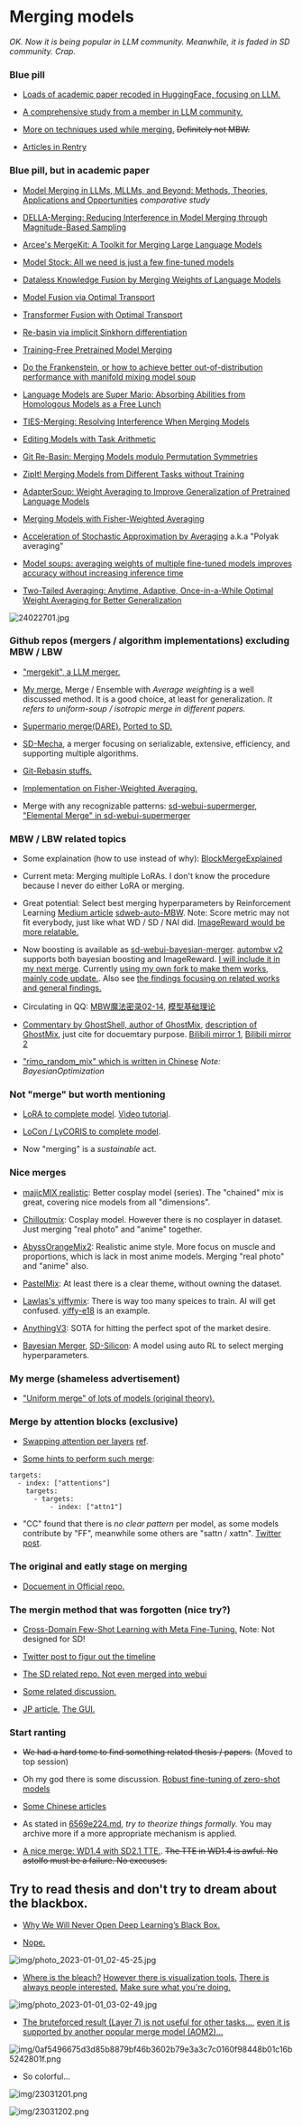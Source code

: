 # Merging models #

*OK. Now it is being popular in LLM community. Meanwhile, it is faded in SD community. Crap.*

### Blue pill ###

- [Loads of academic paper recoded in HuggingFace, focusing on LLM.](https://huggingface.co/collections/osanseviero/model-merging-65097893623330a3a51ead66)

- [A comprehensive study from a member in LLM community.](https://www.interconnects.ai/p/model-merging)

- [More on techniques used while merging.](https://slgero.medium.com/merge-large-language-models-29897aeb1d1a) ~~Definitely not MBW.~~

- [Articles in Rentry](https://rentry.org/RentrySD/#11112-extensions-for-model-merging)

### Blue pill, but in academic paper ###

- [Model Merging in LLMs, MLLMs, and Beyond: Methods, Theories, Applications and Opportunities](https://arxiv.org/abs/2408.07666) *comparative study*

- [DELLA-Merging: Reducing Interference in Model Merging through Magnitude-Based Sampling](https://arxiv.org/abs/2406.11617)

- [Arcee's MergeKit: A Toolkit for Merging Large Language Models](https://arxiv.org/abs/2403.13257)

- [Model Stock: All we need is just a few fine-tuned models](https://arxiv.org/abs/2403.19522)

- [Dataless Knowledge Fusion by Merging Weights of Language Models](https://arxiv.org/abs/2212.09849)

- [Model Fusion via Optimal Transport](https://arxiv.org/abs/1910.05653)

- [Transformer Fusion with Optimal Transport](https://arxiv.org/abs/2310.05719)

- [Re-basin via implicit Sinkhorn differentiation](https://arxiv.org/abs/2212.12042)

- [Training-Free Pretrained Model Merging](https://arxiv.org/abs/2403.01753)

- [Do the Frankenstein, or how to achieve better out-of-distribution performance with manifold mixing model soup](https://arxiv.org/abs/2309.08610)

- [Language Models are Super Mario: Absorbing Abilities from Homologous Models as a Free Lunch](https://arxiv.org/abs/2311.03099)

- [TIES-Merging: Resolving Interference When Merging Models](https://arxiv.org/abs/2306.01708)

- [Editing Models with Task Arithmetic](https://arxiv.org/abs/2212.04089)

- [Git Re-Basin: Merging Models modulo Permutation Symmetries](https://arxiv.org/abs/2209.04836)

- [ZipIt! Merging Models from Different Tasks without Training](https://arxiv.org/abs/2305.03053)

- [AdapterSoup: Weight Averaging to Improve Generalization of Pretrained Language Models](https://arxiv.org/abs/2302.07027)

- [Merging Models with Fisher-Weighted Averaging](https://arxiv.org/abs/2111.09832)

- [Acceleration of Stochastic Approximation by Averaging](https://epubs.siam.org/doi/abs/10.1137/0330046?journalCode=sjcodc) a.k.a "Polyak averaging"

- [Model soups: averaging weights of multiple fine-tuned models improves accuracy without increasing inference time](https://arxiv.org/abs/2203.05482)

- [Two-Tailed Averaging: Anytime, Adaptive, Once-in-a-While Optimal Weight Averaging for Better Generalization](https://arxiv.org/abs/2209.12581)

![24022701.jpg](./img/24022701.jpg)

### Github repos (mergers / algorithm implementations) excluding MBW / LBW ###

- ["mergekit", a LLM merger.](https://github.com/arcee-ai/mergekit)

- [My merge.](../ch05/README.MD) Merge / Ensemble with *Average weighting* is a well discussed method. It is a good choice, at least for generalization. *It refers to uniform-soup / isotropic merge in different papers.*

- [Supermario merge(DARE).](https://github.com/martyn/safetensors-merge-supermario) [Ported to SD.](https://github.com/groinge/sd-webui-untitledmerger/)

- [SD-Mecha](https://github.com/ljleb/sd-mecha), a merger focusing on serializable, extensive, efficiency, and supporting multiple algorithms.

- [Git-Rebasin stuffs.](./rebasin.md)

- [Implementation on Fisher-Weighted Averaging.](https://github.com/mmatena/model_merging/tree/master)

- Merge with any recognizable patterns: [sd-webui-supermerger](https://github.com/hako-mikan/sd-webui-supermerger), ["Elemental Merge" in sd-webui-supermerger](https://github.com/hako-mikan/sd-webui-supermerger/blob/main/elemental_en.md)

### MBW / LBW related topics ###

- Some explaination (how to use instead of why): [BlockMergeExplained](https://rentry.org/BlockMergeExplained)

- Current meta: Merging multiple LoRAs. I don't know the procedure because I never do either LoRA or merging.

- Great potential: Select best merging hyperparameters by Reinforcement Learning [Medium article](https://medium.com/@media_97267/the-automated-stable-diffusion-checkpoint-merger-autombw-44f8dfd38871) [sdweb-auto-MBW](https://github.com/Xerxemi/sdweb-auto-MBW). Note: Score metric may not fit everybody, just like what WD / SD / NAI did. [ImageReward would be more relatable.](https://arxiv.org/abs/2304.05977)

- Now boosting is available as [sd-webui-bayesian-merger](https://github.com/s1dlx/sd-webui-bayesian-merger). [autombw v2](https://github.com/Xerxemi/auto-MBW-rt) supports both bayesian boosting and ImageReward. [I will include it in my next merge](../ch05/README.MD). Currently [using my own fork to make them works, mainly code update.](https://github.com/6DammK9/auto-MBW-rt). Also see [the findings focusing on related works and general findings.](autombw.md)

- Circulating in QQ: [MBW魔法密录02-14](https://t.me/StableDiffusion_CN/1083749), [模型基础理论](https://docs.qq.com/doc/p/a36aa471709d1cf5758151d68ef5b59397421b2e)

- [Commentary by GhostShell, author of GhostMix](https://zhuanlan.zhihu.com/p/641434725), [description of GhostMix](https://zhuanlan.zhihu.com/p/632710727), just cite for docuemtary purpose. [Bilibili mirror 1](https://www.bilibili.com/read/cv23963021?spm_id_from=333.999.list.card_opus.click), [Bilibili mirror 2](https://www.bilibili.com/read/cv23877039?spm_id_from=333.999.list.card_opus.click)

- ["rimo_random_mix" which is written in Chinese](https://github.com/RimoChan/rimo_random_mix) *Note: BayesianOptimization*

### Not "merge" but worth mentioning ###

- [LoRA to complete model](https://github.com/kohya-ss/sd-scripts/blob/main/networks/merge_lora.py). [Video tutorial](https://www.youtube.com/watch?v=X-ZCRLBZbP0).

- [LoCon / LyCORIS to complete model](https://github.com/KohakuBlueleaf/LyCORIS/blob/main/tools/merge.py).

- Now "merging" is a *sustainable* act.

### Nice merges ###

- [majicMIX realistic](https://civitai.com/models/43331/majicmix-realistic): Better cosplay model (series). The "chained" mix is great, covering nice models from all "dimensions".

- [Chilloutmix](https://huggingface.co/TASUKU2023/Chilloutmix): Cosplay model. However there is no cosplayer in dataset. Just merging "real photo" and "anime" together.

- [AbyssOrangeMix2](https://huggingface.co/WarriorMama777/OrangeMixs#abyssorangemix2_nsfw-aom2n): Realistic anime style. More focus on muscle and proportions, which is lack in most anime models. Merging "real photo" and "anime" also.

- [PastelMix](https://huggingface.co/andite/pastel-mix): At least there is a clear theme, without owning the dataset.

- [Lawlas's yiffymix](https://huggingface.co/Airic/lawlas-yiff-mix): There is way too many speices to train. AI will get confused. [yiffy-e18](https://huggingface.co/Doubleyobro/yiffy-e18) is an example.

- [AnythingV3](https://huggingface.co/Linaqruf/anything-v3.0): SOTA for hitting the perfect spot of the market desire.

- [Bayesian Merger](https://github.com/s1dlx/sd-webui-bayesian-merger), [SD-Silicon](https://huggingface.co/Xynon/SD-Silicon): A model using auto RL to select merging hyperparameters.

### My merge (shameless advertisement) ###

- ["Uniform merge" of lots of models (original theory).](../ch05/)

### Merge by attention blocks (exclusive) ###

- [Swapping attention per layers](https://gist.github.com/crosstyan/95d14111e8e1eeb3348ef947818b338f) [ref](https://github.com/CCRcmcpe/scal-sdt/blob/e3e6a945fccb04245ad06b4ea1983852a93c7ea6/ckpt_tool.py#L254-L347). 

- [Some hints to perform such merge](https://t.me/StableDiffusion_CN/730058):
```
targets:
  - index: ["attentions"]
    targets:
      - targets:
          - index: ["attn1"]
```

- "CC" found that there is *no clear pattern* per model, as some models contribute by "FF", meanwhile some others are "sattn / xattn". [Twitter post](https://twitter.com/cross_tyan/status/1616437854208684036).

### The original and eatly stage on merging ###

- [Docuement in Official repo.](https://github.com/AUTOMATIC1111/stable-diffusion-webui/wiki/Features#checkpoint-merger) 

### The mergin method that was forgotten (nice try?) ###

- [Cross-Domain Few-Shot Learning with Meta Fine-Tuning.](https://arxiv.org/abs/2209.04836) Note: Not designed for SD!

- [Twitter post to figur out the timeline](https://twitter.com/moyix/status/1581390268368302080)

- [The SD related repo. Not even merged into webui](https://github.com/ogkalu2/Merge-Stable-Diffusion-models-without-distortion)

- [Some related discussion.](https://discord.com/channels/1038249716149928046/1038278959315570758/1042529239662084116)

- [JP article.](https://wikiwiki.jp/sd_toshiaki/Checkpoint%20Merger) [The GUI.](https://github.com/diStyApps/Merge-Stable-Diffusion-models-without-distortion-gui) 

### Start ranting ###

- ~~We had a hard tome to find something related thesis / papers.~~ (Moved to top session)

- Oh my god there is some discussion. [Robust fine-tuning of zero-shot models](https://arxiv.org/abs/2109.01903)

- [Some Chinese articles](https://www.zhihu.com/question/521497951)

- As stated in [6569e224.md](../ch99/6569e224.md), *try to theorize things formally.* You may archive more if a more appropriate mechanism is applied.

- [A nice merge: WD1.4 with SD2.1 TTE.](https://huggingface.co/p1atdev/wd-fix). ~~The TTE in WD1.4 is awful. No astolfo must be a failure. No execuses.~~

## Try to read thesis and don't try to dream about the blackbox. ##

- [Why We Will Never Open Deep Learning’s Black Box.](https://towardsdatascience.com/why-we-will-never-open-deep-learnings-black-box-4c27cd335118)

- [Nope.](https://twitter.com/butamanyasan/status/1608763093659832321)

![img/photo_2023-01-01_02-45-25.jpg](img/photo_2023-01-01_02-45-25.jpg)

- [Where is the bleach?](https://t.me/StableDiffusion_CN/625588) [However there is visualization tools.](https://github.com/hnmr293/stable-diffusion-webui-dumpunet) [There is always people interested.](https://medium.com/sfu-cspmp/unveiling-the-hidden-layers-of-neural-networks-6269615fb8a9) [Make sure what you're doing.](https://www.quora.com/Is-there-any-way-to-interpret-the-meanings-of-hidden-layers-and-reasoning-them-what-the-unit-values-account-for-possible-in-neural-network-learning)

![img/photo_2023-01-01_03-02-49.jpg](img/photo_2023-01-01_03-02-49.jpg)

- [The bruteforced result (Layer 7) is not useful for other tasks...](https://huggingface.co/syaimu/7th_Layer), [even it is supported by another popular merge model (AOM2)...](https://huggingface.co/WarriorMama777/OrangeMixs)

![img/0af5496675d3d85b8879bf46b3602b79e3a3c7c0160f98448b01c16b5242801f.png](img/0af5496675d3d85b8879bf46b3602b79e3a3c7c0160f98448b01c16b5242801f.png)

- So colorful...

![img/23031201.png](img/23031201.png)

![img/23031202.png](img/23031202.png)

